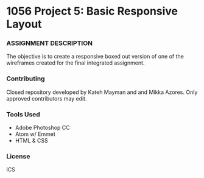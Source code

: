 <h1>1056 Project 5: Basic Responsive Layout</h1>
<h3>ASSIGNMENT DESCRIPTION</h3>
<p>The objective is to create a responsive boxed out version of one of the wireframes created for the final integrated assignment.</p>

<h3>Contributing</h3>
<p>Closed repository developed by Kateh Mayman and and Mikka Azores. Only approved contributors may edit.</p>

<h3>Tools Used</h3>
  <ul>
    <li>Adobe Photoshop CC</li>
    <li>Atom w/ Emmet</li>
    <li>HTML & CSS</li>
  </ul>

<h3>License</h3>
<p>ICS</p>
